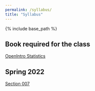 ```yaml
---
permalink: /syllabus/
title: "Syllabus"
---
```


{% include base_path %}

## Book required for the class

[OpenIntro Statistics](https://www.openintro.org/book/os/)

## Spring 2022

[Section 007]()
